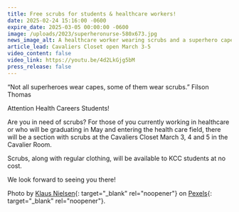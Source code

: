 ```yaml
---
title: Free scrubs for students & healthcare workers!
date: 2025-02-24 15:16:00 -0600
expire_date: 2025-03-05 00:00:00 -0600
image: /uploads/2023/superheronurse-580x673.jpg
news_image_alt: A healthcare worker wearing scrubs and a superhero cape
article_lead: Cavaliers Closet open March 3-5
video_content: false
video_link: https://youtu.be/4d2LkGjg5bM
press_release: false
---
```

“Not all superheroes wear capes, some of them wear scrubs.” Filson Thomas

Attention Health Careers Students!

Are you in need of scrubs? For those of you currently working in healthcare or who will be graduating in May and entering the health care field, there will be a section with scrubs at the Cavaliers Closet March 3, 4 and 5 in the Cavalier Room.

Scrubs, along with regular clothing, will be available to KCC students at no cost.

We look forward to seeing you there!

Photo by [Klaus Nielsen](https://www.pexels.com/photo/smiling-doctor-in-uniform-and-superhero-costume-6303551/ "Healthcare worker appears in scrubs and cape"){: target="_blank" rel="noopener"} on [Pexels](https://www.pexels.com "Pexels website"){: target="_blank" rel="noopener"}.